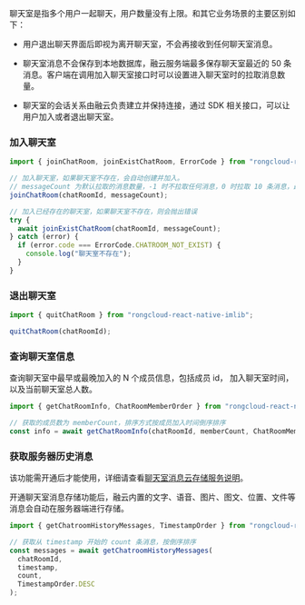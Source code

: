 
聊天室是指多个用户一起聊天，用户数量没有上限。和其它业务场景的主要区别如下：

- 用户退出聊天界面后即视为离开聊天室，不会再接收到任何聊天室消息。

- 聊天室消息不会保存到本地数据库，融云服务端最多保存聊天室最近的 50 条消息。客户端在调用加入聊天室接口时可以设置进入聊天室时的拉取消息数量。

- 聊天室的会话关系由融云负责建立并保持连接，通过 SDK 相关接口，可以让用户加入或者退出聊天室。

### 加入聊天室

```javascript
import { joinChatRoom, joinExistChatRoom, ErrorCode } from "rongcloud-react-native-imlib";

// 加入聊天室，如果聊天室不存在，会自动创建并加入。
// messageCount 为默认拉取的消息数量，-1 时不拉取任何消息，0 时拉取 10 条消息，最多只能拉取 50 条
joinChatRoom(chatRoomId, messageCount);

// 加入已经存在的聊天室，如果聊天室不存在，则会抛出错误
try {
  await joinExistChatRoom(chatRoomId, messageCount);
} catch (error) {
  if (error.code === ErrorCode.CHATROOM_NOT_EXIST) {
    console.log("聊天室不存在");
  }
}
```

### 退出聊天室

```javascript
import { quitChatRoom } from "rongcloud-react-native-imlib";

quitChatRoom(chatRoomId);
```

### 查询聊天室信息

查询聊天室中最早或最晚加入的 N 个成员信息，包括成员 id， 加入聊天室时间，以及当前聊天室总人数。

```javascript
import { getChatRoomInfo, ChatRoomMemberOrder } from "rongcloud-react-native-imlib";

// 获取的成员数为 memberCount，排序方式按成员加入时间倒序排序
const info = await getChatRoomInfo(chatRoomId, memberCount, ChatRoomMemberOrder.DESC);
```

### 获取服务器历史消息

该功能需开通后才能使用，详细请查看[聊天室消息云存储服务说明](https://support.rongcloud.cn/ks/OTQ2?_blank)。

开通聊天室消息存储功能后，融云内置的文字、语音、图片、图文、位置、文件等消息会自动在服务器端进行存储。

```javascript
import { getChatroomHistoryMessages, TimestampOrder } from "rongcloud-react-native-imlib";

// 获取从 timestamp 开始的 count 条消息，按倒序排序
const messages = await getChatroomHistoryMessages(
  chatRoomId,
  timestamp,
  count,
  TimestampOrder.DESC
);
```
